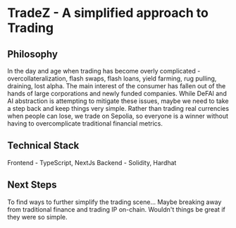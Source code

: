 # TradeZ - A simplified approach to Trading


## Philosophy
In the day and age when trading has become overly complicated - overcollateralization, flash swaps, flash loans, yield farming, rug pulling, draining, lost alpha. The main interest of the consumer has fallen out of the hands of large corporations and newly funded companies. While DeFAI and AI abstraction is attempting to mitigate these issues, maybe we need to take a step back and keep things very simple. Rather than trading real currencies when people can lose, we trade on Sepolia, so everyone is a winner without having to overcomplicate traditional financial metrics.


## Technical Stack
Frontend - TypeScript, NextJs
Backend - Solidity, Hardhat

## Next Steps
To find ways to further simplify the trading scene... Maybe breaking away from traditional finance and trading IP on-chain. Wouldn't things be great if they were so simple. 
